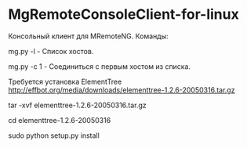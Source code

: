 # MgRemoteConsoleClient-for-linux

Консольный клиент для MRemoteNG.
Команды:

mg.py -l - Список хостов.

mg.py -c 1 - Соединиться с первым хостом из списка.

Требуется установка ElementTree
http://effbot.org/media/downloads/elementtree-1.2.6-20050316.tar.gz

tar -xvf elementtree-1.2.6-20050316.tar.gz

cd elementtree-1.2.6-20050316

sudo python setup.py install
